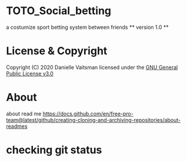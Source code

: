 # TOTO_Social_betting
a costumize sport betting system between friends
** version 1.0 **

# License & Copyright
Copyright (C) 2020 Danielle Vaitsman
licensed under the [GNU General Public License v3.0](LICENSE)

# About
about read me https://docs.github.com/en/free-pro-team@latest/github/creating-cloning-and-archiving-repositories/about-readmes

# checking git status


